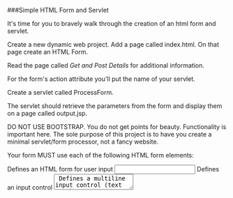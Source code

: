 ###Simple HTML Form and Servlet

It's time for you to bravely walk through the creation of an html form and servlet.


Create a new dynamic web project. Add a page called index.html. On that page create an HTML Form.

Read the page called *Get and Post Details* for additional information.

For the form's action attribute you'll put the name of your servlet.

Create a servlet called ProcessForm.

The servlet should retrieve the parameters from the form and display them on a page called output.jsp.

DO NOT USE BOOTSTRAP. You do not get points for beauty. Functionality is important here. The sole purpose of this project is to have you create a minimal servlet/form processor, not a fancy website.

Your form MUST use each of the following HTML form elements:

<form> Defines an HTML form for user input
<input> Defines an input control
<textarea> Defines a multiline input control (text area)
<label> Defines a label for an <input> element
<select> Defines a drop-down list
<optgroup> Defines a group of related options in a drop-down list
<option> Defines an option in a drop-down list
<submit>Defines a form submit button
<button> Defines a clickable button